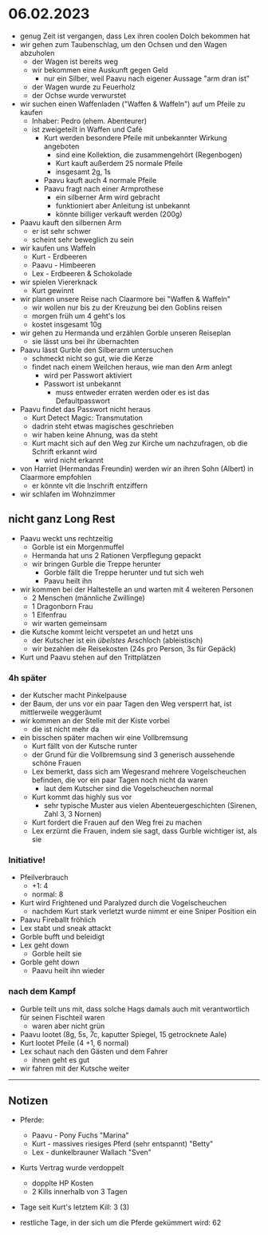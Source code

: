 # 06.02.2023
- genug Zeit ist vergangen, dass Lex ihren coolen Dolch bekommen hat
- wir gehen zum Taubenschlag, um den Ochsen und den Wagen abzuholen
    - der Wagen ist bereits weg
    - wir bekommen eine Auskunft gegen Geld
        - nur ein Silber, weil Paavu nach eigener Aussage "arm dran ist"
    - der Wagen wurde zu Feuerholz
    - der Ochse wurde verwurstet
- wir suchen einen Waffenladen ("Waffen & Waffeln") auf um Pfeile zu kaufen
    - Inhaber: Pedro (ehem. Abenteurer)
    - ist zweigeteilt in Waffen und Café
        - Kurt werden besondere Pfeile mit unbekannter Wirkung angeboten
            - sind eine Kollektion, die zusammengehört (Regenbogen)
            - Kurt kauft außerdem 25 normale Pfeile
            - insgesamt 2g, 1s
        - Paavu kauft auch 4 normale Pfeile
        - Paavu fragt nach einer Armprothese
            - ein silberner Arm wird gebracht
            - funktioniert aber Anleitung ist unbekannt
            - könnte billiger verkauft werden (200g)
- Paavu kauft den silbernen Arm
    - er ist sehr schwer
    - scheint sehr beweglich zu sein
- wir kaufen uns Waffeln
    - Kurt - Erdbeeren
    - Paavu - Himbeeren
    - Lex - Erdbeeren & Schokolade
- wir spielen Viererknack
    - Kurt gewinnt
- wir planen unsere Reise nach Claarmore bei "Waffen & Waffeln"
    - wir wollen nur bis zu der Kreuzung bei den Goblins reisen
    - morgen früh um 4 geht's los
    - kostet insgesamt 10g
- wir gehen zu Hermanda und erzählen Gorble unseren Reiseplan
    - sie lässt uns bei ihr übernachten
- Paavu lässt Gurble den Silberarm untersuchen
    - schmeckt nicht so gut, wie die Kerze
    - findet nach einem Weilchen heraus, wie man den Arm anlegt
        - wird per Passwort aktiviert
        - Passwort ist unbekannt
            - muss entweder erraten werden oder es ist das Defaultpasswort
- Paavu findet das Passwort nicht heraus
    - Kurt Detect Magic: Transmutation
    - dadrin steht etwas magisches geschrieben
    - wir haben keine Ahnung, was da steht
    - Kurt macht sich auf den Weg zur Kirche um nachzufragen, ob die Schrift erkannt wird
        - wird nicht erkannt
- von Harriet (Hermandas Freundin) werden wir an ihren Sohn (Albert) in Claarmore empfohlen
    - er könnte vlt die Inschrift entziffern
- wir schlafen im Wohnzimmer

## nicht ganz Long Rest
- Paavu weckt uns rechtzeitig
    - Gorble ist ein Morgenmuffel
    - Hermanda hat uns 2 Rationen Verpflegung gepackt
    - wir bringen Gurble die Treppe herunter
        - Gorble fällt die Treppe herunter und tut sich weh
        - Paavu heilt ihn
- wir kommen bei der Haltestelle an und warten mit 4 weiteren Personen
    - 2 Menschen (männliche Zwillinge)
    - 1 Dragonborn Frau
    - 1 Elfenfrau
    - wir warten gemeinsam
- die Kutsche kommt leicht verspetet an und hetzt uns
    - der Kutscher ist ein *übelstes* Arschloch (ableistisch)
    - wir bezahlen die Reisekosten (24s pro Person, 3s für Gepäck)
- Kurt und Paavu stehen auf den Trittplätzen

### 4h später
- der Kutscher macht Pinkelpause
- der Baum, der uns vor ein paar Tagen den Weg versperrt hat, ist mittlerweile weggeräumt
- wir kommen an der Stelle mit der Kiste vorbei
    - die ist nicht mehr da
- ein bisschen später machen wir eine Vollbremsung
    - Kurt fällt von der Kutsche runter
    - der Grund für die Vollbremsung sind 3 generisch aussehende schöne Frauen
    - Lex bemerkt, dass sich am Wegesrand mehrere Vogelscheuchen befinden, die vor ein paar Tagen noch nicht da waren
        - laut dem Kutscher sind die Vogelscheuchen normal
    - Kurt kommt das highly sus vor
        - sehr typische Muster aus vielen Abenteuergeschichten (Sirenen, Zahl 3, 3 Nornen)
    - Kurt fordert die Frauen auf den Weg frei zu machen
    - Lex erzürnt die Frauen, indem sie sagt, dass Gurble wichtiger ist, als sie

### Initiative!
- Pfeilverbrauch
    - +1: 4
    - normal: 8
- Kurt wird Frightened und Paralyzed durch die Vogelscheuchen
    - nachdem Kurt stark verletzt wurde nimmt er eine Sniper Position ein
- Paavu Fireballt fröhlich
- Lex stabt und sneak attackt
- Gorble bufft und beleidigt
- Lex geht down
    - Gorble heilt sie
- Gorble geht down
    - Paavu heilt ihn wieder

### nach dem Kampf
- Gurble teilt uns mit, dass solche Hags damals auch mit verantwortlich für seinen Fischteil waren
    - waren aber nicht grün
- Paavu lootet (8g, 5s, 7c, kaputter Spiegel, 15 getrocknete Aale)
- Kurt lootet Pfeile (4 +1, 6 normal)
- Lex schaut nach den Gästen und dem Fahrer
    - ihnen geht es gut
- wir fahren mit der Kutsche weiter

---
## Notizen

- Pferde:
    - Paavu - Pony Fuchs "Marina"
    - Kurt  - massives riesiges Pferd (sehr entspannt) "Betty"
    - Lex   - dunkelbrauner Wallach "Sven"

- Kurts Vertrag wurde verdoppelt
    - dopplte HP Kosten
    - 2 Kills innerhalb von 3 Tagen

- Tage seit Kurt's letztem Kill: 3 (3)
- restliche Tage, in der sich um die Pferde gekümmert wird: 62